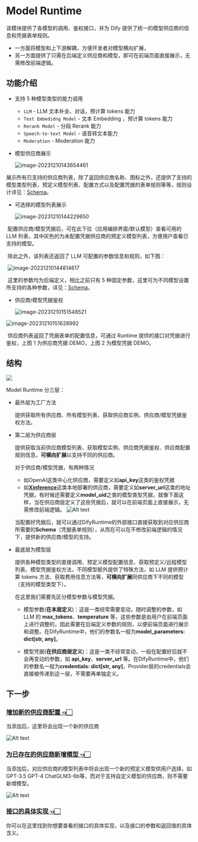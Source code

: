 # Model Runtime

该模块提供了各模型的调用、鉴权接口，并为 Dify 提供了统一的模型供应商的信息和凭据表单规则。

- 一方面将模型和上下游解耦，方便开发者对模型横向扩展，
- 另一方面提供了只需在后端定义供应商和模型，即可在前端页面直接展示，无需修改前端逻辑。

## 功能介绍

- 支持 5 种模型类型的能力调用

  - `LLM` - LLM 文本补全、对话，预计算 tokens 能力
  - `Text Embedidng Model` - 文本 Embedding ，预计算 tokens 能力
  - `Rerank Model` - 分段 Rerank 能力
  - `Speech-to-text Model` - 语音转文本能力
  - `Moderation` - Moderation 能力

- 模型供应商展示

  ![image-20231210143654461](./docs/zh_Hans/images/index/image-20231210143654461.png)

​	展示所有已支持的供应商列表，除了返回供应商名称、图标之外，还提供了支持的模型类型列表，预定义模型列表、配置方式以及配置凭据的表单规则等等，规则设计详见：[Schema](./schema.md)。

- 可选择的模型列表展示

  ![image-20231210144229650](./docs/zh_Hans/images/index/image-20231210144229650.png)

​	配置供应商/模型凭据后，可在此下拉（应用编排界面/默认模型）查看可用的 LLM 列表，其中灰色的为未配置凭据供应商的预定义模型列表，方便用户查看已支持的模型。

​	除此之外，该列表还返回了 LLM 可配置的参数信息和规则，如下图：

​	![image-20231210144814617](./docs/zh_Hans/images/index/image-20231210144814617.png)	

​	这里的参数均为后端定义，相比之前只有 5 种固定参数，这里可为不同模型设置所支持的各种参数，详见：[Schema](./docs/zh_Hans/schema.md#ParameterRule)。

- 供应商/模型凭据鉴权

  ![image-20231210151548521](./docs/zh_Hans/images/index/image-20231210151548521.png)

![image-20231210151628992](./docs/zh_Hans/images/index/image-20231210151628992.png)

​	供应商列表返回了凭据表单的配置信息，可通过 Runtime 提供的接口对凭据进行鉴权，上图 1 为供应商凭据 DEMO，上图 2 为模型凭据 DEMO。

## 结构

![](./docs/zh_Hans/images/index/image-20231210165243632.png)

Model Runtime 分三层：

- 最外层为工厂方法

  提供获取所有供应商、所有模型列表、获取供应商实例、供应商/模型凭据鉴权方法。

- 第二层为供应商层

  提供获取当前供应商模型列表、获取模型实例、供应商凭据鉴权、供应商配置规则信息，**可横向扩展**以支持不同的供应商。

  对于供应商/模型凭据，有两种情况
  - 如OpenAI这类中心化供应商，需要定义如**api_key**这类的鉴权凭据
  - 如[**Xinference**](https://github.com/xorbitsai/inference)这类本地部署的供应商，需要定义如**server_url**这类的地址凭据，有时候还需要定义**model_uid**之类的模型类型凭据，就像下面这样，当在供应商层定义了这些凭据后，就可以在前端页面上直接展示，无需修改前端逻辑。
  ![Alt text](docs/zh_Hans/images/index/image.png)

  当配置好凭据后，就可以通过DifyRuntime的外部接口直接获取到对应供应商所需要的**Schema**（凭据表单规则），从而在可以在不修改前端逻辑的情况下，提供新的供应商/模型的支持。

- 最底层为模型层

  提供各种模型类型的直接调用、预定义模型配置信息、获取预定义/远程模型列表、模型凭据鉴权方法，不同模型额外提供了特殊方法，如 LLM 提供预计算 tokens 方法、获取费用信息方法等，**可横向扩展**同供应商下不同的模型（支持的模型类型下）。

  在这里我们需要先区分模型参数与模型凭据。

  - 模型参数(**在本层定义**)：这是一类经常需要变动，随时调整的参数，如 LLM 的 **max_tokens**、**temperature** 等，这些参数是由用户在前端页面上进行调整的，因此需要在后端定义参数的规则，以便前端页面进行展示和调整。在DifyRuntime中，他们的参数名一般为**model_parameters: dict[str, any]**。

  - 模型凭据(**在供应商层定义**)：这是一类不经常变动，一般在配置好后就不会再变动的参数，如 **api_key**、**server_url** 等。在DifyRuntime中，他们的参数名一般为**credentials: dict[str, any]**，Provider层的credentials会直接被传递到这一层，不需要再单独定义。

## 下一步

### [增加新的供应商配置 👈🏻](./docs/zh_Hans/provider_scale_out.md)
当添加后，这里将会出现一个新的供应商

![Alt text](docs/zh_Hans/images/index/image-1.png)

### [为已存在的供应商新增模型 👈🏻](./docs/zh_Hans/provider_scale_out.md#增加模型)
当添加后，对应供应商的模型列表中将会出现一个新的预定义模型供用户选择，如GPT-3.5 GPT-4 ChatGLM3-6b等，而对于支持自定义模型的供应商，则不需要新增模型。

![Alt text](docs/zh_Hans/images/index/image-2.png)

### [接口的具体实现 👈🏻](./docs/zh_Hans/interfaces.md)
你可以在这里找到你想要查看的接口的具体实现，以及接口的参数和返回值的具体含义。